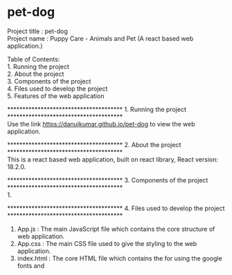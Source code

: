 # pet-dog
Project title : pet-dog                                                                                                                  
Project name : Puppy Care - Animals and Pet (A react based web application.)

Table of Contents:                                                                                                                  
     1. Running the project                                                                                                                
     2. About the project                                                                                                                  
     3. Components of the project                                                                                                        
     4. Files used to develop the project                                                                                               
     5. Features of the web application                                                                                                  

************************************** 1. Running the project **************************************                                         
  Use the link https://danujkumar.github.io/pet-dog to view the web application.

    
************************************** 2. About the project **************************************                                           
  This is a react based web application, built on react library, React version: 18.2.0.
  
************************************** 3. Components of the project **************************************                                   
  1. 
  
************************************** 4. Files used to develop the project **************************************                          
  1. App.js : The main JavaScript file which contains the core structure of web application.
  2. App.css : The main CSS file used to give the styling to the web application.
  3. index.html : The core HTML file which contains the <link> for using the google fonts and <script> for using the various font icons and      executes the script App.js.
  
************************************** 5. Features of the web application **************************************                         

    1. Web application is made for all the devices as this application is responsive upto width of 260px even lower than the most slim              design phone Galaxy Tab Fold.
    2. The font were selected according to the latest web technology convention, by avoiding the serif types(the one which is used in old          times) fonts. 
